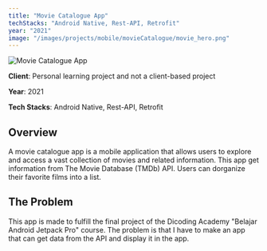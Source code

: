 ```yaml
---
title: "Movie Catalogue App"
techStacks: "Android Native, Rest-API, Retrofit"
year: "2021"
image: "/images/projects/mobile/movieCatalogue/movie_hero.png"
---
```


![Movie Catalogue App](/images/projects/mobile/movieCatalogue/movie_hero.png)

**Client**: Personal learning project and not a client-based project

**Year**: 2021

**Tech Stacks**: Android Native, Rest-API, Retrofit

## Overview

A movie catalogue app is a mobile application that allows users to explore and access a vast collection of movies and related information. This app get information from The Movie Database (TMDb) API. Users can dorganize their favorite films into a list.

## The Problem

This app is made to fulfill the final project of the Dicoding Academy "Belajar Android Jetpack Pro" course. The problem is that I have to make an app that can get data from the API and display it in the app.
